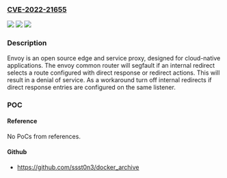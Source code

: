 ### [CVE-2022-21655](https://cve.mitre.org/cgi-bin/cvename.cgi?name=CVE-2022-21655)
![](https://img.shields.io/static/v1?label=Product&message=envoy&color=blue)
![](https://img.shields.io/static/v1?label=Version&message=n%2Fa&color=blue)
![](https://img.shields.io/static/v1?label=Vulnerability&message=CWE-670%3A%20Always-Incorrect%20Control%20Flow%20Implementation&color=brighgreen)

### Description

Envoy is an open source edge and service proxy, designed for cloud-native applications. The envoy common router will segfault if an internal redirect selects a route configured with direct response or redirect actions. This will result in a denial of service. As a workaround turn off internal redirects if direct response entries are configured on the same listener.

### POC

#### Reference
No PoCs from references.

#### Github
- https://github.com/ssst0n3/docker_archive

